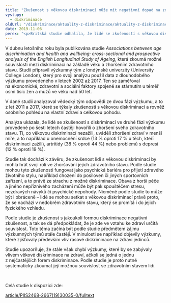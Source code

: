 ```yaml
---
title: "Zkušenost s věkovou diskriminací může mít negativní dopad na zdraví člověka, tvrdí britská studie"
vystupy:
  - diskriminace
oldUrl: "/diskriminace/aktuality-z-diskriminace/aktuality-z-diskriminace-2019/zkusenost-s-vekovou-diskriminaci-muze-mit-negativni-dopad-na-zdravi-cloveka-tvrdi-britsk/"
date: 2019-11-06
perex: "<p>Britská studie odhalila, že lidé se zkušeností s věkovou diskriminaci uvádějí zhoršení zdravotního stavu častěji než ti, kteří tuto diskriminaci nezažili.</p>"
---
```


<!-- imported from the old website -->

<p>V dubnu letošního roku byla publikována studie <i>Associations between age discrimination and health and wellbeing: cross-sectional and prospective analysis of the English Longitudinal Study of Ageing</i>, která zkoumá možné souvislosti mezi diskriminací na základě věku a zhoršením zdravotního stavu. Studii připravil výzkumný tým z londýnské univerzity (University College London), který pro svoji analýzu použil data z dlouhodobého výzkumu provedeného v letech 2002 až 2017. Ten se zaměřoval na ekonomické, zdravotní a sociální faktory spojené se stárnutím u téměř osmi tisíc žen a mužů ve věku nad 50 let.  </p> <p>V dané studii analyzoval vědecký tým odpovědi ze dvou fází výzkumu, a to z let 2011 a 2017, které se týkaly zkušeností s věkovou diskriminací a rovněž osobního pohledu na vlastní zdraví a celkovou pohodu. </p> <p>Analýza ukázala, že lidé se zkušeností s diskriminací ve druhé fázi výzkumu provedené po šesti letech častěji hovořili o zhoršení svého zdravotního stavu. Ti, co věkovou diskriminací nezažili, uváděli zhoršení zdraví v menší míře, a to například u onemocnění srdce (13 % oproti 17 % u těch, kteří diskriminaci zažili), artritidy (38 % oproti 44 %) nebo problémů s depresí (12 % oproti 19 %).</p> <p>Studie tak dochází k závěru, že zkušenost lidí s věkovou diskriminací by mohla hrát svoji roli ve zhoršování jejich zdravotního stavu. Podle studie mohou tyto zkušenosti fungovat jako psychická bariéra pro přijetí zdravého životního stylu, například chození do posiloven či jiných sportovních zařízení, a to právě ze strachu z možné diskriminace. Obava z horší péče a jiného nepříznivého zacházení může být pak spouštěčem stresu, nezdravých návyků či psychické nepohody. Nicméně podle studie to může být i obráceně – lidé se mohou setkat s věkovou diskriminací právě proto, že se nachází v nedobrém zdravotním stavu, který se promítá i do jejich fyzického vzhledu.</p> <p>Podle studie je zkušenost s jakoukoli formou diskriminace negativní zkušenost, a tak se dá předpokládat, že je zde ve vztahu ke zdraví určitá souvislost. Toto téma začíná být podle studie předmětem zájmu výzkumných týmů stále častěji. V minulosti se například objevily výzkumy, které zjišťovaly především vliv rasové diskriminace na zdraví jedinců. </p> <p>Studie upozorňuje, že stále však chybí výzkumy, které by se zabývaly vlivem věkové diskriminace na zdraví, ačkoli se jedná o jednu z nejčastějších forem diskriminace. Podle studie je proto nutné systematicky zkoumat její možnou souvislost se zdravotním stavem lidí. </p> <p> </p> <p>Celá studie k dispozici zde:</p> <p><a href="https://www.thelancet.com/journals/lanpub/article/PIIS2468-2667(19)30035-0/fulltext" target="_blank">article/PIIS2468-2667(19)30035-0/fulltext</a></p>
